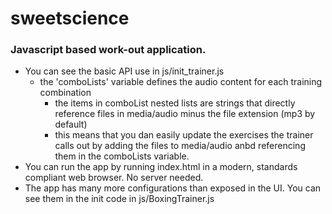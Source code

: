 # sweetscience
### Javascript based work-out application.
- You can see the basic API use in js/init\_trainer.js
  - the 'comboLists' variable defines the audio content for each training combination
    - the items in comboList nested lists are strings that directly reference files in media/audio minus the file extension (mp3 by default)
    - this means that you dan easily update the exercises the trainer calls out by adding the files to media/audio anbd referencing them in the comboLists variable.
- You can run the app by running index.html in a modern, standards compliant web browser. No server needed.
- The app has many more configurations than exposed in the UI. You can see them in the init code in js/BoxingTrainer.js
